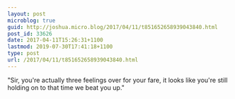 ```yaml
---
layout: post
microblog: true
guid: http://joshua.micro.blog/2017/04/11/t851652658939043840.html
post_id: 33626
date: 2017-04-11T15:26:31+1100
lastmod: 2019-07-30T17:41:18+1100
type: post
url: /2017/04/11/t851652658939043840.html
---
```

"Sir, you're actually three feelings over for your fare, it looks like you're still holding on to that time we beat you up."
